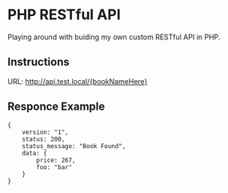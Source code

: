 # PHP RESTful API

Playing around with buiding my own custom RESTful API in PHP.

## Instructions

URL: http://api.test.local/{bookNameHere}

## Responce Example

	{
		version: "1",
		status: 200,
		status_message: "Book Found",
		data: {
			price: 267,
			foo: "bar"
		}
	}